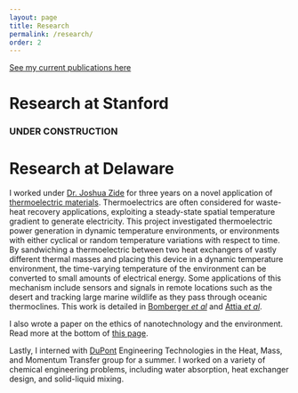 ```yaml
---
layout: page
title: Research
permalink: /research/
order: 2
---
```


[See my current publications here](/publications)

Research at Stanford
====================

<!-- ![Stanford]({{ site.url }}/assets/Stanford.png){ width: 200px; }
Here is an inline ![smiley]({{ site.url }}/assets/Stanford.png){:height="36px" width="36px"}.
-->

### UNDER CONSTRUCTION

Research at Delaware
====================

<!--

![University of Delaware]({{ site.url }}/assets/UD.jpg){ width=50% }

{: height="36px" width="36px"}
-->

I worked under [Dr. Joshua Zide](http://www.zidelab.org/) for three years on a novel application of
[thermoelectric materials](http://www.thermoelectrics.caltech.edu/thermoelectrics/index.html). Thermoelectrics are often considered for waste-heat recovery applications, exploiting a steady-state spatial temperature gradient to generate electricity. This project investigated thermoelectric power generation in dynamic temperature environments, or environments with either cyclical or random temperature variations with respect to time. By sandwiching a thermoelectric between two heat exchangers of vastly different thermal masses and placing this device in a dynamic temperature environment, the time-varying temperature of the environment can be converted to small amounts of electrical energy. Some applications of this mechanism include sensors and signals in remote locations such as the desert and tracking large marine wildlife as they pass through oceanic thermoclines. This work is detailed in [Bomberger *et al*](http://dx.doi.org/10.1016/j.applthermaleng.2013.02.039) and [Attia *et al*](http://dx.doi.org/10.1016/j.energy.2013.08.046).

I also wrote a paper on the ethics of nanotechnology and the environment. Read more at the bottom of [this page](http://www1.udel.edu/researchmagazine/issue/vol4_no2/teamwork.html).

<!--![DuPont]({{ site.url }}/assets/DuPont.jpg)-->

Lastly, I interned with [DuPont](http://www.dupont.com/) Engineering Technologies in the Heat, Mass, and Momentum Transfer group for a summer. I worked on a variety of chemical engineering problems, including water absorption, heat exchanger design, and solid-liquid mixing.
